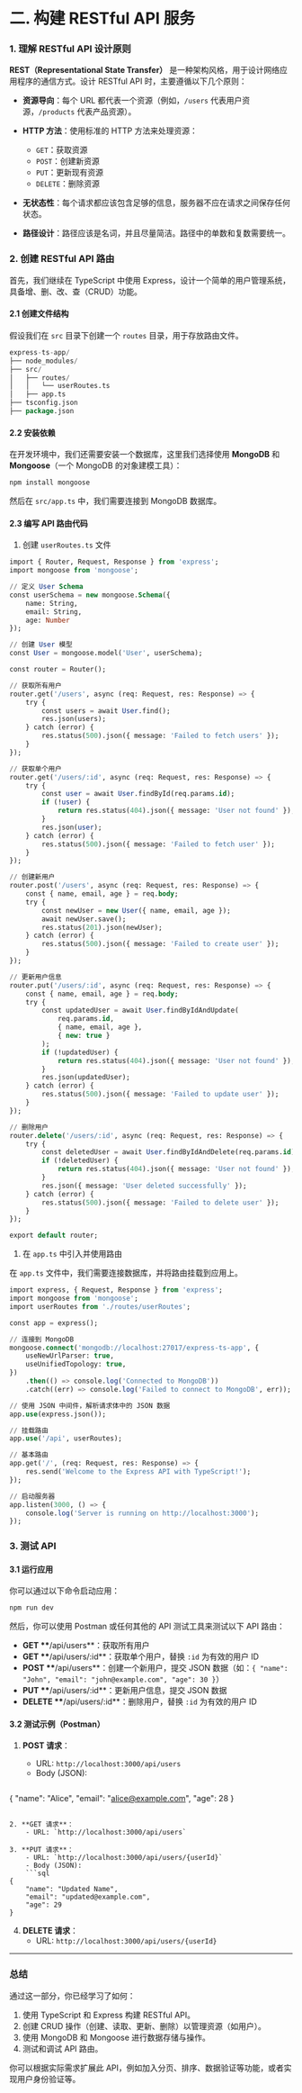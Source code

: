 # 二. 构建 RESTful API 服务

### 1. **理解 RESTful API 设计原则**

**REST（Representational State Transfer）** 是一种架构风格，用于设计网络应用程序的通信方式。设计 RESTful API 时，主要遵循以下几个原则：

- **资源导向**：每个 URL 都代表一个资源（例如，`/users` 代表用户资源，`/products` 代表产品资源）。
- **HTTP 方法**：使用标准的 HTTP 方法来处理资源：

  - `GET`：获取资源
  - `POST`：创建新资源
  - `PUT`：更新现有资源
  - `DELETE`：删除资源

- **无状态性**：每个请求都应该包含足够的信息，服务器不应在请求之间保存任何状态。
- **路径设计**：路径应该是名词，并且尽量简洁。路径中的单数和复数需要统一。

### 2. **创建 RESTful API 路由**

首先，我们继续在 TypeScript 中使用 Express，设计一个简单的用户管理系统，具备增、删、改、查（CRUD）功能。

#### 2.1 创建文件结构

假设我们在 `src` 目录下创建一个 `routes` 目录，用于存放路由文件。

```sql
express-ts-app/
├── node_modules/
├── src/
│   ├── routes/
│   │   └── userRoutes.ts
│   ├── app.ts
├── tsconfig.json
├── package.json
```

#### 2.2 安装依赖

在开发环境中，我们还需要安装一个数据库，这里我们选择使用 **MongoDB** 和 **Mongoose**（一个 MongoDB 的对象建模工具）：

```sql
npm install mongoose
```

然后在 `src/app.ts` 中，我们需要连接到 MongoDB 数据库。

#### 2.3 编写 API 路由代码

1. 创建 `userRoutes.ts` 文件

```sql
import { Router, Request, Response } from 'express';
import mongoose from 'mongoose';

// 定义 User Schema
const userSchema = new mongoose.Schema({
    name: String,
    email: String,
    age: Number
});

// 创建 User 模型
const User = mongoose.model('User', userSchema);

const router = Router();

// 获取所有用户
router.get('/users', async (req: Request, res: Response) => {
    try {
        const users = await User.find();
        res.json(users);
    } catch (error) {
        res.status(500).json({ message: 'Failed to fetch users' });
    }
});

// 获取单个用户
router.get('/users/:id', async (req: Request, res: Response) => {
    try {
        const user = await User.findById(req.params.id);
        if (!user) {
            return res.status(404).json({ message: 'User not found' });
        }
        res.json(user);
    } catch (error) {
        res.status(500).json({ message: 'Failed to fetch user' });
    }
});

// 创建新用户
router.post('/users', async (req: Request, res: Response) => {
    const { name, email, age } = req.body;
    try {
        const newUser = new User({ name, email, age });
        await newUser.save();
        res.status(201).json(newUser);
    } catch (error) {
        res.status(500).json({ message: 'Failed to create user' });
    }
});

// 更新用户信息
router.put('/users/:id', async (req: Request, res: Response) => {
    const { name, email, age } = req.body;
    try {
        const updatedUser = await User.findByIdAndUpdate(
            req.params.id,
            { name, email, age },
            { new: true }
        );
        if (!updatedUser) {
            return res.status(404).json({ message: 'User not found' });
        }
        res.json(updatedUser);
    } catch (error) {
        res.status(500).json({ message: 'Failed to update user' });
    }
});

// 删除用户
router.delete('/users/:id', async (req: Request, res: Response) => {
    try {
        const deletedUser = await User.findByIdAndDelete(req.params.id);
        if (!deletedUser) {
            return res.status(404).json({ message: 'User not found' });
        }
        res.json({ message: 'User deleted successfully' });
    } catch (error) {
        res.status(500).json({ message: 'Failed to delete user' });
    }
});

export default router;
```

1. 在 `app.ts` 中引入并使用路由

在 `app.ts` 文件中，我们需要连接数据库，并将路由挂载到应用上。

```sql
import express, { Request, Response } from 'express';
import mongoose from 'mongoose';
import userRoutes from './routes/userRoutes';

const app = express();

// 连接到 MongoDB
mongoose.connect('mongodb://localhost:27017/express-ts-app', {
    useNewUrlParser: true,
    useUnifiedTopology: true,
})
    .then(() => console.log('Connected to MongoDB'))
    .catch((err) => console.log('Failed to connect to MongoDB', err));

// 使用 JSON 中间件，解析请求体中的 JSON 数据
app.use(express.json());

// 挂载路由
app.use('/api', userRoutes);

// 基本路由
app.get('/', (req: Request, res: Response) => {
    res.send('Welcome to the Express API with TypeScript!');
});

// 启动服务器
app.listen(3000, () => {
    console.log('Server is running on http://localhost:3000');
});
```

### 3. **测试 API**

#### 3.1 运行应用

你可以通过以下命令启动应用：

```sql
npm run dev
```

然后，你可以使用 Postman 或任何其他的 API 测试工具来测试以下 API 路由：

- **GET \*\***/api/users\*\*：获取所有用户
- **GET \*\***/api/users/:id\*\*：获取单个用户，替换 `:id` 为有效的用户 ID
- **POST \*\***/api/users\*\*：创建一个新用户，提交 JSON 数据（如：`{ "name": "John", "email": "john@example.com", "age": 30 }`）
- **PUT \*\***/api/users/:id\*\*：更新用户信息，提交 JSON 数据
- **DELETE \*\***/api/users/:id\*\*：删除用户，替换 `:id` 为有效的用户 ID

#### 3.2 测试示例（Postman）

1. **POST 请求**：

   - URL: `http://localhost:3000/api/users`
   - Body (JSON):

   ```sql

   ```

{
"name": "Alice",
"email": "alice@example.com",
"age": 28
}

````

2. **GET 请求**：
	- URL: `http://localhost:3000/api/users`

3. **PUT 请求**：
	- URL: `http://localhost:3000/api/users/{userId}`
	- Body (JSON):
	```sql
{
    "name": "Updated Name",
    "email": "updated@example.com",
    "age": 29
}
````

4. **DELETE 请求**：
   - URL: `http://localhost:3000/api/users/{userId}`

---

### 总结

通过这一部分，你已经学习了如何：

1. 使用 TypeScript 和 Express 构建 RESTful API。
2. 创建 CRUD 操作（创建、读取、更新、删除）以管理资源（如用户）。
3. 使用 MongoDB 和 Mongoose 进行数据存储与操作。
4. 测试和调试 API 路由。

你可以根据实际需求扩展此 API，例如加入分页、排序、数据验证等功能，或者实现用户身份验证等。
